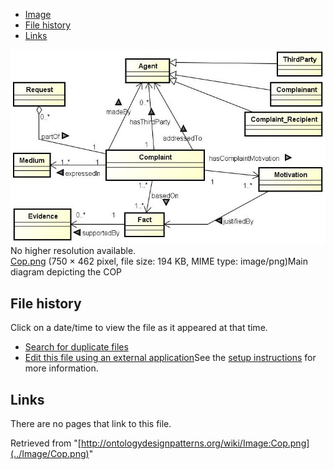 * [Image](../Image/Cop.png#file)
* [File history](../Image/Cop.png#filehistory)
* [Links](../Image/Cop.png#filelinks)

[![Image:Cop.png](../images/1/14/Cop.png)](../images/1/14/Cop.png)  
No higher resolution available.  
[Cop.png](../images/1/14/Cop.png)‎ (750 × 462 pixel, file size: 194 KB, MIME type: image/png)Main diagram depicting the COP




## File history

Click on a date/time to view the file as it appeared at that time.



  
* [Search for duplicate files](http://ontologydesignpatterns.org/wiki/Special:FileDuplicateSearch/Cop.png "Special:FileDuplicateSearch/Cop.png")
* [Edit this file using an external application](http://ontologydesignpatterns.org/wiki/index.php?title=Image:Cop.png&action=edit&externaledit=true&mode=file "Image:Cop.png")See the [setup instructions](http://www.mediawiki.org/wiki/Manual:External_editors "http://www.mediawiki.org/wiki/Manual:External_editors") for more information.

## Links



There are no pages that link to this file.




Retrieved from "[http://ontologydesignpatterns.org/wiki/Image:Cop.png](../Image/Cop.png)"